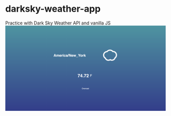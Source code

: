 # darksky-weather-app
Practice with Dark Sky Weather API and vanilla JS
![alt text](https://github.com/vicdubbeld/darksky-weather-app/blob/master/weather-app.png)
